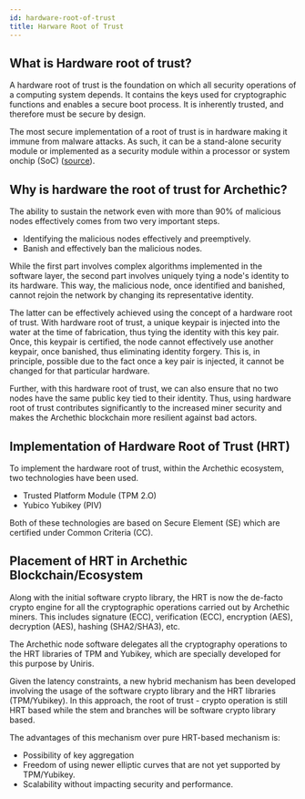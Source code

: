 ```yaml
---
id: hardware-root-of-trust
title: Harware Root of Trust
---
```


## What is Hardware root of trust?

A hardware root of trust is the foundation on which all security operations of a computing system depends.
It contains the keys used for cryptographic functions and enables a secure boot process.
It is inherently trusted, and therefore must be secure by design. 

The most secure implementation of a root of trust is in hardware making it immune from malware attacks.
As such, it can be a stand-alone security module or implemented as a security module within a processor or system onchip (SoC) ([source](https://www.rambus.com/blogs/hardware-root-of-trust/#:~:text=for%20my%20application%3F-,What%20is%20hardware%20root%20of%20trust%3F,must%20be%20secure%20by%20design.)).


## Why is hardware the root of trust for Archethic?
The ability to sustain the network even with more than 90% of malicious nodes effectively comes from two very important steps.

- Identifying the malicious nodes effectively and preemptively.
- Banish and effectively ban the malicious nodes.

While the first part involves complex algorithms implemented in the software layer, the second part involves uniquely tying a node's identity to its hardware. This way, the malicious node, once identified and banished, cannot rejoin the network by changing its representative identity.

The latter can be effectively achieved using the concept of a hardware root of trust. With hardware root of trust, a unique keypair is injected into the water at the time of fabrication, thus tying the identity with this key pair. Once, this keypair is certified, the node cannot effectively use another keypair, once banished, thus eliminating identity forgery. This is, in principle, possible due to the fact once a key pair is injected, it cannot be changed for that particular hardware.

Further, with this hardware root of trust, we can also ensure that no two nodes have the same public key tied to their identity. Thus, using hardware root of trust contributes significantly to the increased miner security and makes the Archethic blockchain more resilient against bad actors.

## Implementation of Hardware Root of Trust (HRT)
To implement the hardware root of trust, within the Archethic ecosystem, two technologies have been used.

- Trusted Platform Module (TPM 2.O)
- Yubico Yubikey (PIV)

Both of these technologies are based on Secure Element (SE) which are certified under Common Criteria (CC).

## Placement of HRT in Archethic Blockchain/Ecosystem

Along with the initial software crypto library, the HRT is now the de-facto crypto engine for all the cryptographic operations carried out by Archethic miners. This includes signature (ECC), verification (ECC), encryption (AES), decryption (AES), hashing (SHA2/SHA3), etc.

The Archethic node software delegates all the cryptography operations to the HRT libraries of TPM and Yubikey, which are specially developed for this purpose by Uniris.

Given the latency constraints, a new hybrid mechanism has been developed involving the usage of the software crypto library and the HRT libraries (TPM/Yubikey). In this approach, the root of trust - crypto operation is still HRT based while the stem and branches will be software crypto library based.

The advantages of this mechanism over pure HRT-based mechanism is:
- Possibility of key aggregation
- Freedom of using newer elliptic curves that are not yet supported by TPM/Yubikey.
- Scalability without impacting security and performance.
